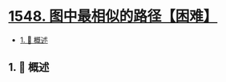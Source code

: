 # [1548. 图中最相似的路径【困难】](https://github.com/Tdahuyou/TNotes.leetcode/tree/main/notes/1548.%20%E5%9B%BE%E4%B8%AD%E6%9C%80%E7%9B%B8%E4%BC%BC%E7%9A%84%E8%B7%AF%E5%BE%84%E3%80%90%E5%9B%B0%E9%9A%BE%E3%80%91)

<!-- region:toc -->

- [1. 📝 概述](#1--概述)

<!-- endregion:toc -->

## 1. 📝 概述
